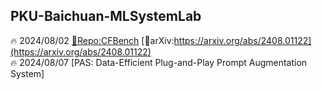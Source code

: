 ##  PKU-Baichuan-MLSystemLab 
🔥 2024/08/02  [🌴Repo:CFBench](https://github.com/PKU-Baichuan-MLSystemLab/CFBench) [🌲arXiv:https://arxiv.org/abs/2408.01122](https://arxiv.org/abs/2408.01122)  
🔥 2024/08/07  [PAS: Data-Efficient Plug-and-Play Prompt Augmentation System]

<!--

**Here are some ideas to get you started:**

🙋‍♀️ A short introduction - what is your organization all about?
🌈 Contribution guidelines - how can the community get involved?
👩‍💻 Useful resources - where can the community find your docs? Is there anything else the community should know?
🍿 Fun facts - what does your team eat for breakfast?
🧙 Remember, you can do mighty things with the power of [Markdown](https://docs.github.com/github/writing-on-github/getting-started-with-writing-and-formatting-on-github/basic-writing-and-formatting-syntax)
-->
